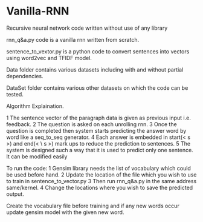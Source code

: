 # Vanilla-RNN
Recursive neural network code written without use of any library


rnn_q&a.py code is a vanilla rnn written from scratch.

sentence_to_vextor.py is a python code to convert sentences into vectors using word2vec and TFIDF model.

Data folder contains various datasets including with and without partial dependencies.

DataSet folder contains various other datasets on which the code can be tested.



Algorithm Explaination.

1 The sentence vector of the paragraph data is given as previous input i.e. feedback.
2 The question is asked on each unrolling rnn.
3 Once the question is completed then system starts predicting the answer word by word like a seq_to_seq generator.
4 Each answer is embedded in start(< s >) and end(< \ s >) mark ups to reduce the prediction to sentences.
5 The system is designed such a way that it is used to predict only one sentence. It can be modified easily

To run the code:
1 Gensim library needs the list of vocabulary which could be used before hand. 
2 Update the location of the file which you wish to use to train in sentence_to_vector.py
3 Then run rnn_q&a.py in the same address same/kernel.
4 Change the locations where you wish to save the predicted output.

Create the vocabulary file before training and if any new words occur update gensim model with the given new word.


